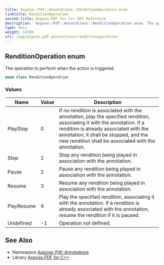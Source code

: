 ```yaml
---
title: Aspose::Pdf::Annotations::RenditionOperation enum
linktitle: RenditionOperation
second_title: Aspose.PDF for C++ API Reference
description: 'Aspose::Pdf::Annotations::RenditionOperation enum. The operation to perform when the action is triggered in C++.'
type: docs
weight: 14700
url: /cpp/aspose.pdf.annotations/renditionoperation/
---
```

## RenditionOperation enum


The operation to perform when the action is triggered.

```cpp
enum class RenditionOperation
```

### Values

| Name | Value | Description |
| --- | --- | --- |
| PlayStop | 0 | If no rendition is associated with the annotation, play the specified rendition, associating it with the annotation. If a rendition is already associated with the annotation, it shall be stopped, and the new rendition shall be associated with the annotation. |
| Stop | 1 | Stop any rendition being played in association with the annotation. |
| Pause | 2 | Pause any rendition being played in association with the annotation. |
| Resume | 3 | Resume any rendition being played in association with the annotation. |
| PlayResume | 4 | Play the specified rendition, associating it with the annotation. If a rendition is already associated with the annotation, resume the rendition if it is paused. |
| Undefined | -1 | Operation not defined. |

## See Also

* Namespace [Aspose::Pdf::Annotations](../)
* Library [Aspose.PDF for C++](../../)
